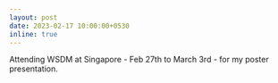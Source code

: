 ```yaml
---
layout: post
date: 2023-02-17 10:00:00+0530
inline: true
---
```


Attending WSDM at Singapore - Feb 27th to March 3rd - for my poster presentation.
